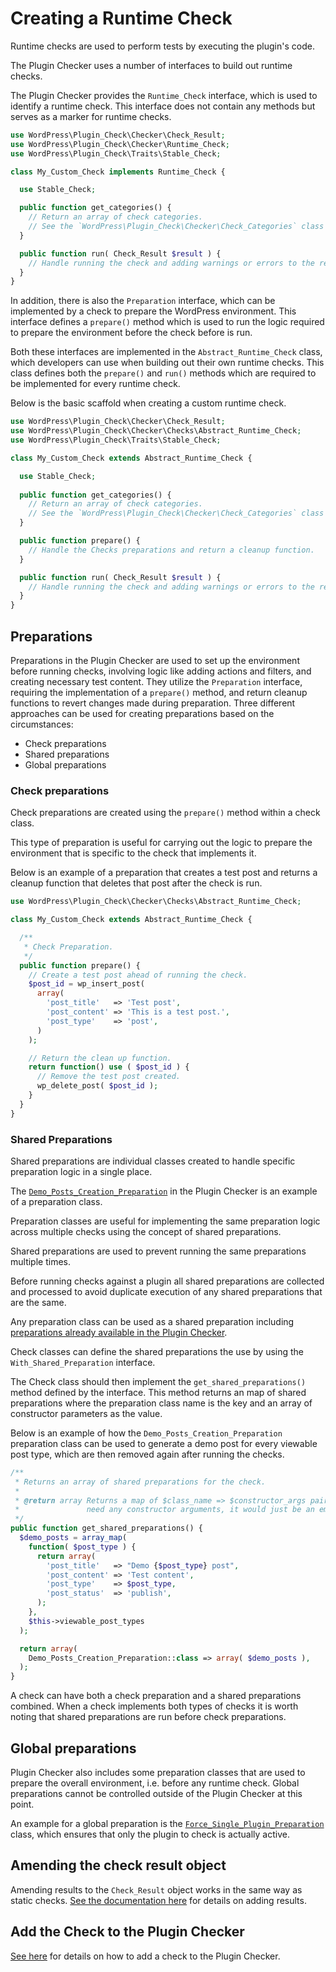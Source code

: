 # Creating a Runtime Check

Runtime checks are used to perform tests by executing the plugin's code.

The Plugin Checker uses a number of interfaces to build out runtime checks.

The Plugin Checker provides the `Runtime_Check` interface, which is used to identify a runtime check. This interface does not contain any methods but serves as a marker for runtime checks.

```php
use WordPress\Plugin_Check\Checker\Check_Result;
use WordPress\Plugin_Check\Checker\Runtime_Check;
use WordPress\Plugin_Check\Traits\Stable_Check;

class My_Custom_Check implements Runtime_Check {

  use Stable_Check;

  public function get_categories() {
    // Return an array of check categories.
    // See the `WordPress\Plugin_Check\Checker\Check_Categories` class for available categories.
  }

  public function run( Check_Result $result ) {
    // Handle running the check and adding warnings or errors to the result.
  }
}
```

In addition, there is also the `Preparation` interface, which can be implemented by a check to prepare the WordPress environment. This interface defines a `prepare()` method which is used to run the logic required to prepare the environment before the check before is run.

Both these interfaces are implemented in the `Abstract_Runtime_Check` class, which developers can use when building out their own runtime checks. This class defines both the `prepare()` and `run()` methods which are required to be implemented for every runtime check.

Below is the basic scaffold when creating a custom runtime check.

```php
use WordPress\Plugin_Check\Checker\Check_Result;
use WordPress\Plugin_Check\Checker\Checks\Abstract_Runtime_Check;
use WordPress\Plugin_Check\Traits\Stable_Check;

class My_Custom_Check extends Abstract_Runtime_Check {

  use Stable_Check;
  
  public function get_categories() {
    // Return an array of check categories.
    // See the `WordPress\Plugin_Check\Checker\Check_Categories` class for available categories.
  }

  public function prepare() {
    // Handle the Checks preparations and return a cleanup function.
  }

  public function run( Check_Result $result ) {
    // Handle running the check and adding warnings or errors to the result.
  }
}
```

## Preparations

Preparations in the Plugin Checker are used to set up the environment before running checks, involving logic like adding actions and filters, and creating necessary test content. They utilize the `Preparation` interface, requiring the implementation of a `prepare()` method, and return cleanup functions to revert changes made during preparation.
Three different approaches can be used for creating preparations based on the circumstances:

* Check preparations
* Shared preparations
* Global preparations

### Check preparations

Check preparations are created using the `prepare()` method within a check class.

This type of preparation is useful for carrying out the logic to prepare the environment that is specific to the check that implements it.

Below is an example of a preparation that creates a test post and returns a cleanup function that deletes that post after the check is run.

```php
use WordPress\Plugin_Check\Checker\Checks\Abstract_Runtime_Check;

class My_Custom_Check extends Abstract_Runtime_Check {

  /**
   * Check Preparation.
   */
  public function prepare() {
    // Create a test post ahead of running the check.
    $post_id = wp_insert_post(
      array(
        'post_title'   => 'Test post',
        'post_content' => 'This is a test post.',
        'post_type'    => 'post',
      )
    );

    // Return the clean up function.
    return function() use ( $post_id ) {
      // Remove the test post created.
      wp_delete_post( $post_id );
    }
  }
}
```

### Shared Preparations

Shared preparations are individual classes created to handle specific preparation logic in a single place.

The [`Demo_Posts_Creation_Preparation`](https://github.com/10up/plugin-check/blob/trunk/includes/Checker/Preparations/Demo_Posts_Creation_Preparation.php) in the Plugin Checker is an example of a preparation class.

Preparation classes are useful for implementing the same preparation logic across multiple checks using the concept of shared preparations.

Shared preparations are used to prevent running the same preparations multiple times.

Before running checks against a plugin all shared preparations are collected and processed to avoid duplicate execution of any shared preparations that are the same. 

Any preparation class can be used as a shared preparation including [preparations already available in the Plugin Checker](https://github.com/10up/plugin-check/blob/trunk/includes/Checker/Preparations).

Check classes can define the shared preparations the use by using the `With_Shared_Preparation` interface.

The Check class should then implement the `get_shared_preparations()` method defined by the interface. This method returns an map of shared preparations where the preparation class name is the key and an array of constructor parameters as the value.

Below is an example of how the `Demo_Posts_Creation_Preparation` preparation class can be used to generate a demo post for every viewable post type, which are then removed again after running the checks.

```php
/**
 * Returns an array of shared preparations for the check.
 *
 * @return array Returns a map of $class_name => $constructor_args pairs. If the class does not
 *               need any constructor arguments, it would just be an empty array.
 */
public function get_shared_preparations() {
  $demo_posts = array_map(
    function( $post_type ) {
      return array(
        'post_title'   => "Demo {$post_type} post",
        'post_content' => 'Test content',
        'post_type'    => $post_type,
        'post_status'  => 'publish',
      );
    },
    $this->viewable_post_types
  );

  return array(
    Demo_Posts_Creation_Preparation::class => array( $demo_posts ),
  );
}
```

A check can have both a check preparation and a shared preparations combined. When a check implements both types of checks it is worth noting that shared preparations are run before check preparations.

## Global preparations

Plugin Checker also includes some preparation classes that are used to prepare the overall environment, i.e. before any runtime check. Global preparations cannot be controlled outside of the Plugin Checker at this point.

An example for a global preparation is the [`Force_Single_Plugin_Preparation`](https://github.com/10up/plugin-check/blob/trunk/includes/Checker/Preparations/Force_Single_Plugin_Preparation.php) class, which ensures that only the plugin to check is actually active.

## Amending the check result object

Amending results to the `Check_Result` object works in the same way as static checks. [See the documentation here](./creating-a-static-check.md#amending-the-check-result-object) for details on adding results.

## Add the Check to the Plugin Checker

[See here](./creating-a-static-check.md#add-the-check-to-the-plugin-checker) for details on how to add a check to the Plugin Checker.
